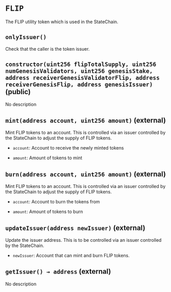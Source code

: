 # `FLIP`

  The FLIP utility token which is used in the StateChain.

## `onlyIssuer()`

   Check that the caller is the token issuer.

## `constructor(uint256 flipTotalSupply, uint256 numGenesisValidators, uint256 genesisStake, address receiverGenesisValidatorFlip, address receiverGenesisFlip, address genesisIssuer)` (public)

No description

## `mint(address account, uint256 amount)` (external)

Mint FLIP tokens to an account. This is controlled via an issuer
        controlled by the StateChain to adjust the supply of FLIP tokens.

- `account`:   Account to receive the newly minted tokens

- `amount`:    Amount of tokens to mint

## `burn(address account, uint256 amount)` (external)

Mint FLIP tokens to an account. This is controlled via an issuer
        controlled by the StateChain to adjust the supply of FLIP tokens.

- `account`:   Account to burn the tokens from

- `amount`:    Amount of tokens to burn

## `updateIssuer(address newIssuer)` (external)

Update the issuer address. This is to be controlled via an issuer
        controlled by the StateChain.

- `newIssuer`:   Account that can mint and burn FLIP tokens.

## `getIssuer() → address` (external)

No description
